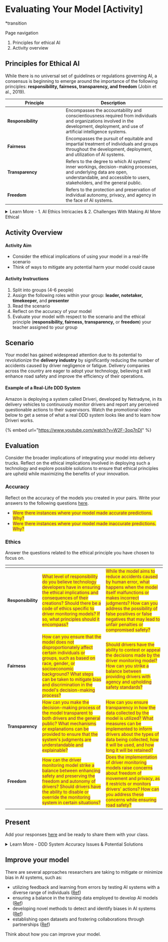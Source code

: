 # Evaluating Your Model \[Activity]

\*transition

Page navigation&#x20;

1. Principles for ethical AI&#x20;
2. Activity overview&#x20;

## Principles for Ethical AI

While there is no universal set of guidelines or regulations governing AI, a consensus is beginning to emerge around the importance of the following principles: **responsibility, fairness, transparency, and freedom** (Jobin et al., 2019).&#x20;

<table data-header-hidden><thead><tr><th width="173">Principle</th><th>Description</th></tr></thead><tbody><tr><td><strong>Responsibility</strong></td><td>Encompasses the accountability and conscientiousness required from individuals and organizations involved in the development, deployment, and use of artificial intelligence systems. </td></tr><tr><td><strong>Fairness</strong></td><td>Encompasses the pursuit of equitable and impartial treatment of individuals and groups throughout the development, deployment, and utilization of AI systems.</td></tr><tr><td><strong>Transparency</strong></td><td>Refers to the degree to which AI systems' inner workings, decision-making processes, and underlying data are open, understandable, and accessible to users, stakeholders, and the general public.</td></tr><tr><td><strong>Freedom</strong></td><td>Refers to the protection and preservation of individual autonomy, privacy, and agency in the face of AI systems.</td></tr></tbody></table>

<details>

<summary>Learn More - 1. AI Ethics Intricacies &#x26; 2. Challenges With Making AI More Ethical</summary>

### 1. The Intricacies of Each AI Ethical Principle

#### Responsibility &#x20;

* Responsibility means recognizing and accepting responsibility for the actions and consequences arising from the use of AI systems. This involves being answerable for the decisions made, the data used, and the outcomes produced by AI technologies.&#x20;
* There is ongoing debate surrounding ethical principles in AI due to the absence of definitive guidelines, with particular emphasis on the contentious issue of assigning responsibility for the outcomes of AI. &#x20;
* Various stakeholders have been identified as responsible and liable for the actions and choices of AI, including AI developers, designers, institutions, and the industry (Jobin et al., 2019). Additionally, there is disagreement regarding whether AI should be held accountable in a manner resembling human accountability, or if humans should always bear the ultimate responsibility for technological artifacts (Jobin et al., 2019). &#x20;

#### Fairness &#x20;

* To ensure fairness in AI systems, it is crucial to address biases inherent in both the data employed for training AI systems and the systems themselves. &#x20;
* By mitigating these biases, it is possible to prevent AI applications from yielding unjust or discriminatory consequences that hinge on factors like race, gender, ethnicity, or socioeconomic status.&#x20;

#### Transparency &#x20;

* Transparency, in the context of AI ethics, refers to the degree to which AI systems' inner workings, decision-making processes, and underlying data are open, understandable, and accessible to users, stakeholders, and the general public. &#x20;
  * It involves ensuring that AI systems are not overly opaque or "black-boxed," but instead promote clarity and accountability by providing explanations, justifications, and insights into how they operate, how they arrive at decisions, and how they handle and process data. &#x20;
* Efforts to enhance transparency involve endeavors aimed at improving explainability, auditability, or other forms of communication and disclosure (Jobin et al., 2019) &#x20;
  * **Explainability** pertains to the assurance that decisions made by AI systems, along with the data influencing those decisions, can be clarified to end-users and other relevant parties using language that is not overly technical. (Fat/ML) &#x20;
  * **Auditability** encompasses the provision of opportunities for external third parties to comprehensively understand, thoroughly investigate, and critically assess AI systems. Auditability can be supported through permissive terms of use, detailed documentation, and disclosure of information that enables monitoring, checking, and criticism. (Fat/ML) &#x20;

#### Freedom &#x20;

* To properly safeguard freedom in the face of AI systems, it is essential to ensure that AI technologies do not unduly limit or infringe upon the fundamental rights and freedoms of individuals.&#x20;
* To be free, individuals must have:&#x20;
  * Ability to make informed choices&#x20;
  * Control over their personal data&#x20;
  * Protection against unwarranted surveillance&#x20;
  * Protection against manipulation by AI systems&#x20;

### 2. Challenges with making AI more ethical

By acknowledging the potential biases and ethical considerations associated with AI, we can strive to develop AI systems that are fair, accountable, and uphold ethical standards, while promoting inclusivity. However, achieving these goals can be challenging due to the **complexity of AI systems**, which often involve numerous variables that make comprehensive understanding difficult. &#x20;

It is important to note that there is no one set of rules that have been agreed upon to guide the development and deployment of ethical AI. **Ethical questions in AI are still subject to ongoing debates and discussions that are expected to persist for years to come** (Borenstein et al., 2021). Despite these challenges, it is essential to make continuous efforts in creating more ethical AI systems.&#x20;

</details>

## Activity Overview&#x20;

#### Activity Aim

* Consider the ethical implications of using your model in a real-life scenario&#x20;
* Think of ways to mitigate any potential harm your model could cause&#x20;

#### Activity Instructions&#x20;

1. Split into groups (4-6 people)&#x20;
2. Assign the following roles within your group: **leader, notetaker, timekeeper,** and **presenter**&#x20;
3. Read the scenario&#x20;
4. Reflect on the accuracy of your model&#x20;
5. Evaluate your model with respect to the scenario and the ethical principle (**responsibility, fairness, transparency,** or **freedom**) your teacher assigned to your group

## **Scenario**&#x20;

Your model has gained widespread attention due to its potential to revolutionize the **delivery industry** by significantly reducing the number of accidents caused by driver negligence or fatigue. Delivery companies across the country are eager to adopt your technology, believing it will enhance road safety and improve the efficiency of their operations.

#### **Example of a Real-Life DDD System**&#x20;

Amazon is deploying a system called Driveri, developed by Netradyne, in its delivery vehicles to continuously monitor drivers and report any perceived questionable actions to their supervisors. Watch the promotional video below to get a sense of what a real DDD system looks like and to learn how Driveri works.&#x20;

{% embed url="https://www.youtube.com/watch?v=W2F-3oq7nDI" %}

## Evaluation

Consider the broader implications of integrating your model into delivery trucks. Reflect on the ethical implications involved in deploying such a technology and explore possible solutions to ensure that ethical principles are upheld while maximizing the benefits of your innovation.

### Accuracy

Reflect on the accuracy of the models you created in your pairs. Write your answers to the following questions [here](https://jamboard.google.com/d/1FlTpJDsXlAhTQZpGRK3j6IXyUsO0nTzYn1gplZQW-18/edit?usp=sharing).&#x20;

* <mark style="color:purple;">Were there instances where your model made accurate predictions. Why?</mark>
* <mark style="color:purple;">Were there instances where your model made inaccurate predictions. Why?</mark>

### Ethics

Answer the questions related to the ethical principle you have chosen to focus on.&#x20;

<table data-card-size="large" data-view="cards"><thead><tr><th></th><th></th><th></th></tr></thead><tbody><tr><td><strong>Responsibility</strong></td><td><mark style="color:purple;">What level of responsibility do you believe technology developers have in ensuring the ethical implications and consequences of their creations? Should there be a code of ethics specific to driver monitoring models? If so, what principles should it encompass?</mark></td><td><mark style="color:purple;">While the model aims to reduce accidents caused by human error, what happens when the model itself malfunctions or makes incorrect judgments? How can you address the possibility of false positives or false negatives that may lead to unfair penalties or compromised safety?</mark></td></tr><tr><td><strong>Fairness</strong></td><td><mark style="color:purple;">How can you ensure that the model does not disproportionately affect certain individuals or groups, such as based on race, gender, or socioeconomic background? What steps can be taken to mitigate bias and discrimination in the model's decision-making process?</mark></td><td><mark style="color:purple;">Should drivers have the ability to contest or appeal the decisions made by the driver monitoring model? How can you strike a balance between providing drivers with agency and upholding safety standards?</mark></td></tr><tr><td><strong>Transparency</strong></td><td><mark style="color:purple;">How can you make the decision-making process of the model transparent to both drivers and the general public? What mechanisms or explanations can be provided to ensure that the system's judgments are understandable and explainable?</mark></td><td><mark style="color:purple;">How can you ensure transparency in how the data collected by the model is utilized? What measures can be implemented to inform drivers about the types of data being collected, how it will be used, and how long it will be retained?</mark></td></tr><tr><td><strong>Freedom</strong></td><td><mark style="color:purple;">How can the driver monitoring model strike a balance between enhancing safety and preserving the freedom and autonomy of drivers? Should drivers have the ability to disable or override the monitoring system in certain situations?</mark></td><td><mark style="color:purple;">Does the implementation of driver monitoring models raise concerns about freedom of movement and privacy, as it restricts or monitors drivers' actions? How can you address these concerns while ensuring road safety?</mark></td></tr></tbody></table>

## Present

Add your responses [here](https://jamboard.google.com/d/13uDPBM8rb5NPygaDGmgjRU5\_WsCCSKAdv1gFqhgRP7k/edit?usp=sharing) and be ready to share them with your class.

<details>

<summary>Learn More - DDD System Accuracy Issues &#x26; Potential Solutions</summary>

DDD systems encounter numerous challenges that limit their accuracy.

### Common Accuracy Issues&#x20;

* **Lack of variation in training classes** can reduce accuracy, especially for individuals with darker skin colors
* **Overfitting**&#x20;
  * occurs when models memorize noise instead of generalizable features, leading to biased predictions
  * can lead to biased predictions and perpetuate discriminatory outcomes
* More diverse training data is needed to address these issues, but **AI systems still need to be monitored**

### **Potential Causes of Accuracy Issues**&#x20;

DDD systems encounter accuracy challenges due to several factors. One reason is the limited variation in frame sequences for the classes of interest, such as looking forward, looking left, or looking right (Chai et al., 2023). Unlike different human activities like jumping or squatting, the variation in head movements is minimal, while other features, such as appearance and clothing, vary significantly across different drivers (Chai et al., 2023). This can lead to overfitting and poor generalization when using convolution-based models trained and tested on different drivers (Chai et al., 2023). &#x20;

Additionally, unlike traditional human activity classification where multiple frames contribute to determining the action label, in driver monitoring, the label primarily depends on frames towards the end, such as distinguishing between looking left and looking forward (Chai et al., 2023). Moreover, the camera's position can pose an additional challenge by decreasing the visual differences between different classes, such as looking forward and looking left (Chai et al., 2023).  Driver alertness detection (DAD) systems face accuracy challenges due to various factors. One such factor is the limited variation in frame sequences for the classes of interest. For DAD systems that detect alertness based on the driver’s head position, the main classes of interest would include actions such as turning one’s head to the left, right, or downwards. The system could be trained to associate these classes with various levels of alertness. For example, if the driver’s head is turned downwards, they could be looking at their phone and so, this action would be classified as driving unalert.&#x20;

However, unlike different human activities like jumping or squatting, the variation in head movements is minimal, while other features, such as appearance and clothing, vary significantly across different drivers (Chai et al., 2023). A lack of variation in the training classes for DAD systems can make its predictions less accurate, especially for people of darker skin colors (Albadawi, Takruri, & Award, 2022). This is an example of overfitting, which is a concerning machine learning behaviour that can lead to discrimination as it makes the model biased toward certain groups over others.&#x20;

When a model is trained on a small range of frame sequences, it may be more susceptible to overfitting. Overfitting occurs when the model memorizes specific patterns or noise in the training data instead of learning the underlying generalizable features. This can result in the model making biased predictions based on irrelevant or spurious correlations present in the limited data, reinforcing discriminatory biases and perpetuating unfair outcomes.&#x20;

### Translating DAD Systems from Simulations to Real-Life

DAD systems are typically developed and tested in simulated environments, posing significant challenges when translating them for real-life applications (Albadawi, Takruri, & Award, 2022).&#x20;

<img src="../.gitbook/assets/driving simulator (from Ahangari et al., 2020.png" alt="Driving Simulator" data-size="original"><img src="../.gitbook/assets/distracted-driving netradyne.webp" alt="Netradyne Driver Simulator " data-size="original">

While simulated environments allow for control over intervening variables, these variables can reduce a system’s accuracy when it is put to work in the real world. Some **intervening variables** that can interfere with a system’s performance include:&#x20;

* Illumination variation (Addanki et al., 2020; Albadawi, Takuri, & Award, 2022)
* Background variation (Albadawi, Takruri, & Award, 2022)
* Movements such as swallowing, blinking, or touching one’s face ([Ref](https://www.ncbi.nlm.nih.gov/pmc/articles/PMC9482962/))&#x20;
* Features that cover the mouth or eyes such as a beard, mustache, and sunglasses (Albadawi, Takruri, & Award, 2022)&#x20;

Given the impact of these variables, recalibration of the system becomes essential when a new driver assumes control. Neglecting to recalibrate the system can introduce biases and lead to inaccurate indications of distracted driving.&#x20;

### Issues with Amazon's Driveri&#x20;

Concerns have been raised regarding **privacy**, with drivers describing the cameras as **intrusive** and akin to a **punishment** system.&#x20;

The use of AI monitoring raises accuracy and fairness concerns, as AI struggles to comprehend human behavior nuances and anomalies, potentially leading to **errors in judgment**.&#x20;

Furthermore, the refined AI capabilities may exert increasing pressure on drivers to conform their behavior, movements, and appearance to satisfy the demands of the **surveillance** AI system. For instance, if caught yawning, drivers are instructed to pull over for a minimum of 15 minutes, with non-compliance possibly resulting in a call from their supervisor.&#x20;

### Potential Solutions&#x20;

To address some of these challenges, it is essential to collect more diverse data. If the training data does not adequately represent the diversity of real-world driving scenarios and driver behaviors, the model may struggle to make accurate predictions for underrepresented groups or specific situations. If the training data predominantly consists of drivers of a specific gender, age group, or ethnicity, the model may not generalize well to diverse populations and exhibit biased predictions. This can lead to discriminatory outcomes, where certain groups are unfairly targeted or disadvantaged.

However, it is important to note, that the training phase machine learning systems undergo cannot encompass all possible real-world examples (Bossman, 2016). These systems can be vulnerable to deception in ways that humans wouldn't be (Bossman, 2016). To ensure the desired performance and prevent misuse, it is crucial to carefully monitor and safeguard AI systems as they become integral to various aspects of our lives, such as labor, security, and efficiency (Bossman, 2016)

</details>

## Improve your model&#x20;

There are several approaches researchers are taking to mitigate or minimize bias in AI systems, such as: &#x20;

* utilizing feedback and learning from errors by testing AI systems with a diverse range of individuals ([Ref](https://docs.google.com/document/d/1i\_\_XQcSVF1BfHCFWRZ3GkLaqWde0RVxyz2o85xBMMJw/edit))
* ensuring a balance in the training data employed to develop AI models ([Ref](https://docs.google.com/document/d/1i\_\_XQcSVF1BfHCFWRZ3GkLaqWde0RVxyz2o85xBMMJw/edit))&#x20;
* developing novel methods to detect and identify biases in AI systems ([Ref](https://docs.google.com/document/d/1i\_\_XQcSVF1BfHCFWRZ3GkLaqWde0RVxyz2o85xBMMJw/edit))
* establishing open datasets and fostering collaborations through partnerships ([Ref](https://docs.google.com/document/d/1i\_\_XQcSVF1BfHCFWRZ3GkLaqWde0RVxyz2o85xBMMJw/edit))

Think about how you can improve your model.&#x20;

